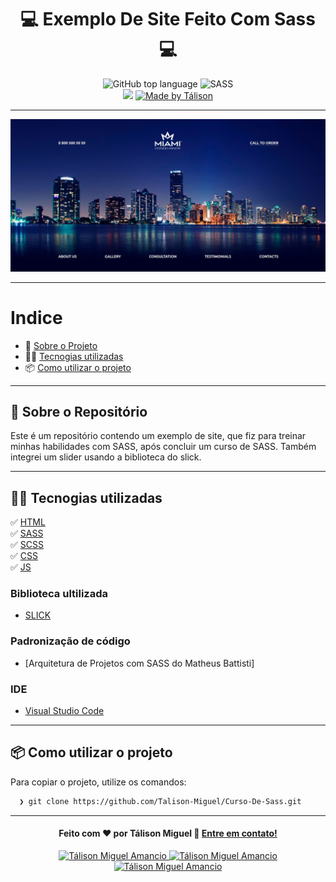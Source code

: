 <h1 align="center">
 💻 Exemplo De Site Feito Com Sass 💻
</h1>

<p align="center">

  <img alt="GitHub top language" src="https://img.shields.io/badge/JavaScript-66.7%25-yellow">
  
  <img alt="SASS" src="https://img.shields.io/badge/SASS-10.2%25-%23DB7093">

  <br>
  
  <img src="https://img.shields.io/badge/code%20quality-A-green"/>
  
  <a href="https://www.linkedin.com/in/t%C3%A1lison-miguel/">
    <img alt="Made by Tálison" src="https://img.shields.io/badge/made%20by-talison-red">
  </a>
</p>

---

<p align="center">
  <img alt="Imagem da Aplicação" src="img/page.jpg" />
</p>

---

# Indice

- :rocket: [Sobre o Projeto](#rocket-sobre-o-projeto)
- 👨‍💻️ [Tecnogias utilizadas](#%EF%B8%8F-tecnogias-utilizadas)
- 📦️ [Como utilizar o projeto](#%EF%B8%8F-como-utilizar-o-projeto)
---

## :rocket: Sobre o Repositório

Este é um repositório contendo um exemplo de site, que fiz para treinar minhas habilidades com SASS, após concluir um curso de SASS. Também integrei um slider usando a biblioteca do slick. 

---

## 👨‍💻️ Tecnogias utilizadas

✅ [HTML](https://developer.mozilla.org/pt-BR/docs/Web/HTML) <br/>
✅ [SASS](https://sass-lang.com/install) <br/>
✅ [SCSS](https://sass-lang.com/install) <br/>
✅ [CSS](https://developer.mozilla.org/pt-BR/docs/Web/CSS) <br/>
✅ [JS](https://developer.mozilla.org/pt-BR/docs/Web/JavaScript) <br/>

### Biblioteca ultilizada

  - [SLICK](https://kenwheeler.github.io/slick/)

### Padronização de código

  - [Arquitetura de Projetos com SASS do Matheus Battisti]

### IDE

  - [Visual Studio Code](https://code.visualstudio.com/)

---

## 📦️ Como utilizar o projeto

Para copiar o projeto, utilize os comandos:

```bash
  ❯ git clone https://github.com/Talison-Miguel/Curso-De-Sass.git
```

---

<h4 align="center">
  Feito com ❤️ por Tálison Miguel 👋️ <a href="mailto:talisonmiguel84@gmail.com">Entre em contato!</a>
</h4>

<p align="center">

  <a href="https://www.linkedin.com/in/t%C3%A1lison-miguel/">
    <img alt="Tálison Miguel Amancio" src="https://img.shields.io/badge/LinkedIn-Tálison_Miguel-0e76a8?style=flat&logoColor=white&logo=linkedin">
  </a>
  <a href="https://www.facebook.com/profile.php?id=100009099058734">
    <img alt="Tálison Miguel Amancio" src="https://img.shields.io/badge/Facebook-Tálison_Miguel-1778F2?style=flat&logoColor=white&logo=facebook">
  </a>
  <a href="https://www.instagram.com/talison_miguel_00/">
    <img alt="Tálison Miguel Amancio" src="https://img.shields.io/badge/Instagram-@talison__miguel__00-833AB4?style=flat&logoColor=white&logo=instagram">
  </a>
  
  
</p>
